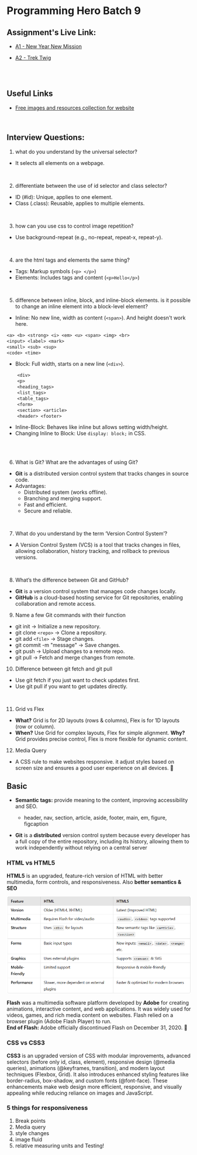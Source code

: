 # Programming Hero Batch 9

## Assignment's Live Link:
- <a href='https://maysha-khanom-moon.github.io/ph-a1-new-year-new-mission/' target='_blank'>A1 - New Year New Mission</a>

- <a href='https://maysha-khanom-moon.github.io/ph__a2__trek-twig/' target='_blank'>A2 - Trek Twig</a>


<br>
<br>

## Useful Links
- [Free images and resources collection for website](https://medium.com/design-bootcamp/free-images-and-resources-collection-for-website-c77f2fc46ce5)

<br>

## Interview Questions:
1. what do you understand by the universal selector?
- It selects all elements on a webpage.

<br>

2. differentiate between the use of id selector and class selector?
- ID (#id): Unique, applies to one element.
- Class (.class): Reusable, applies to multiple elements.

<br>

3. how can you use css to control image repetition?
- Use background-repeat (e.g., no-repeat, repeat-x, repeat-y).

<br>

4. are the html tags and elements the same thing?
- Tags: Markup symbols (```<p> </p>```)
- Elements: Includes tags and content (```<p>Hello</p>```)

<br>

5. difference between inline, block, and inline-block elements. is it possible to change an inline element into a block-level element?
- Inline: No new line, width as content (```<span>```). And height doesn't work here.
```
<a> <b> <strong> <i> <em> <u> <span> <img> <br> 
<input> <label> <mark> 
<small> <sub> <sup> 
<code> <time>
```

- Block: Full width, starts on a new line (```<div>```).
```
    <div>
    <p> 
    <heading_tags> 
    <list_tags>
    <table_tags> 
    <form> 
    <section> <article> 
    <header> <footer>
```
- Inline-Block: Behaves like inline but allows setting width/height.
- Changing Inline to Block: Use ```display: block;``` in CSS.

<br>
<br>

6. What is Git? What are the advantages of using Git?
- <b>Git</b> is a distributed version control system that tracks changes in source code.
- Advantages:
    - Distributed system (works offline).
    - Branching and merging support.
    - Fast and efficient.
    - Secure and reliable.

<br>

7. What do you understand by the term ‘Version Control System’?
- A Version Control System (VCS) is a tool that tracks changes in files, allowing collaboration, history tracking, and rollback to previous versions.

<br>

8. What’s the difference between Git and GitHub?
- <b>Git</b> is a version control system that manages code changes locally.
- <b>GitHub</b> is a cloud-based hosting service for Git repositories, enabling collaboration and remote access.

9. Name a few Git commands with their function
- git init → Initialize a new repository.
- git clone ```<repo>``` → Clone a repository.
- git add ```<file>``` → Stage changes.
- git commit -m "message" → Save changes.
- git push → Upload changes to a remote repo.
- git pull → Fetch and merge changes from remote.

10. Difference between git fetch and git pull
- Use git fetch if you just want to check updates first.
- Use git pull if you want to get updates directly.

<br>

11. Grid vs Flex
- <b>What?</b> Grid is for 2D layouts (rows & columns), Flex is for 1D layouts (row or column).
- <b>When?</b> Use Grid for complex layouts, Flex for simple alignment.
<b>Why?</b> Grid provides precise control, Flex is more flexible for dynamic content.

12. Media Query
- A CSS rule to make websites responsive. it adjust styles based on screen size and ensures a good user experience on all devices. 🚀

## Basic 
- <b>Semantic tags:</b> provide meaning to the content, improving accessibility and SEO.
    - header, nav, section, article, aside, footer, main, em, figure, figcaption

- <b>Git</b> is a <b>distributed</b> version control system because every developer has a full copy of the entire repository, including its history, allowing them to work independently without relying on a central server

### HTML vs HTML5
<b>HTML5</b> is an upgraded, feature-rich version of HTML with better multimedia, form controls, and responsiveness. Also <b>better semantics & SEO</b>

![html5](images/html_vs_html5.png)

<b>Flash</b> was a multimedia software platform developed by <b>Adobe</b> for creating animations, interactive content, and web applications. It was widely used for videos, games, and rich media content on websites. Flash relied on a browser plugin (Adobe Flash Player) to run. <br>
<b>End of Flash:</b> Adobe officially discontinued Flash on December 31, 2020. 🚫

### CSS vs CSS3
<b>CSS3</b> is an upgraded version of CSS with modular improvements, advanced selectors (before only id, class, element), responsive design (@media queries), animations (@keyframes, transition), and modern layout techniques (Flexbox, Grid). It also introduces enhanced styling features like border-radius, box-shadow, and custom fonts (@font-face). These enhancements make web design more efficient, responsive, and visually appealing while reducing reliance on images and JavaScript.

### 5 things for responsiveness
1. Break points
2. Media query
3. style changes
4. image fluid
5. relative measuring units and Testing!